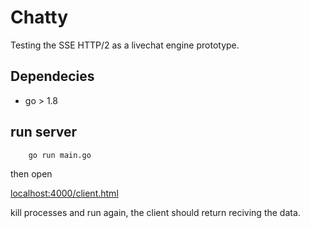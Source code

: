 # Chatty

Testing the SSE HTTP/2 as a livechat engine prototype.

## Dependecies

- go  > 1.8

## run server

```bash
    go run main.go
```

then open

[localhost:4000/client.html](localhost:4000/client.html)

kill processes and run again, the client should return reciving the data.

